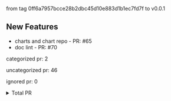 from tag 0ff6a7957bcce28b2dbc45d10e883d1b1ec7fd7f to v0.0.1

## New Features

- charts and chart repo - PR: #65
- doc lint - PR: #70



categorized pr: 2

uncategorized pr: 46

ignored pr: 0

<details>
<summary>Total PR</summary>

https://github.com/spidernet-io/spiderpool/compare/0ff6a7957bcce28b2dbc45d10e883d1b1ec7fd7f...v0.0.1
</details>